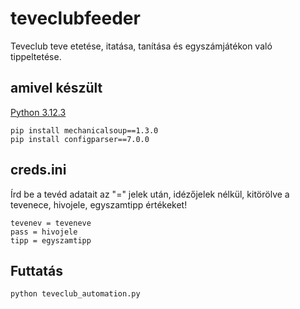 # teveclubfeeder
Teveclub teve etetése, itatása, tanítása és egyszámjátékon való tippeltetése.

## amivel készült
[Python 3.12.3](https://www.python.org/ftp/python/3.12.3/python-3.12.3-amd64.exe) 
```
pip install mechanicalsoup==1.3.0
pip install configparser==7.0.0
```

## creds.ini
Írd be a tevéd adatait az "=" jelek után, idézőjelek nélkül, kitörölve a tevenece, hivojele, egyszamtipp értékeket!
```
tevenev = teveneve
pass = hivojele
tipp = egyszamtipp
```

## Futtatás
```
python teveclub_automation.py
```